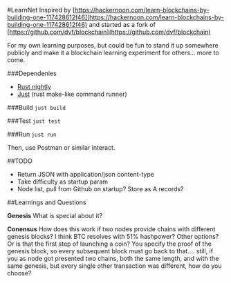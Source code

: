 
#LearnNet
Inspired by [https://hackernoon.com/learn-blockchains-by-building-one-117428612f46](https://hackernoon.com/learn-blockchains-by-building-one-117428612f46) and started as a fork of [https://github.com/dvf/blockchain](https://github.com/dvf/blockchain)

For my own learning purposes, but could be fun to stand it up somewhere publicly and make it a blockchain learning experiment for others... more to come.

###Dependenies
- [Rust nightly](https://rustup.rs/)
- [Just](https://crates.io/crates/just) (rust make-like command runner)  

###Build
`just build`

###Test
`just test`

###Run
`just run`  

Then, use Postman or similar interact.

##TODO

- Return JSON<T> with application/json content-type
- Take difficulty as startup param
- Node list, pull from Github on startup? Store as A records?

##Learnings and Questions

**Genesis**
What is special about it?

**Conensus**
How does this work if two nodes provide chains with different genesis blocks? I think BTC resolves with 51% hashpower? Other options? Or is that the first step of launching a coin? You specify the proof of the genesis block, so every subsequent block must go back to that.... still, if you as node got presented two chains, both the same length, and with the same genesis, but every single other transaction was different, how do you choose?